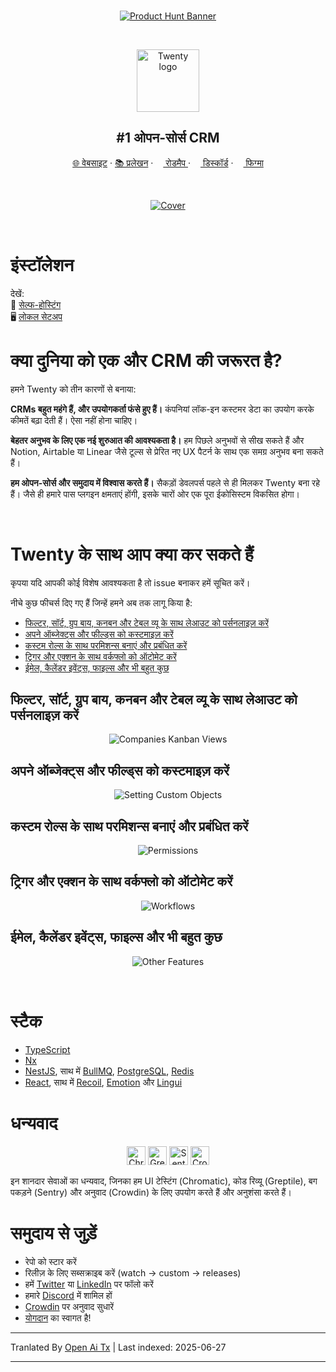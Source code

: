 <br />

<p align="center">
  <a href="https://www.producthunt.com/products/twenty-crm">
    <picture>
      <source media="(prefers-color-scheme: dark)" srcset="https://raw.githubusercontent.com/twentyhq/twenty/refs/heads/main/packages/twenty-website/public/images/readme/product-hunt-banner-light.png" />
      <source media="(prefers-color-scheme: light)" srcset="https://raw.githubusercontent.com/twentyhq/twenty/refs/heads/main/packages/twenty-website/public/images/readme/product-hunt-banner-light.png" />
      <img src="https://raw.githubusercontent.com/twentyhq/twenty/main/packages/twenty-website/public/images/readme/product-hunt-banner-light.png" alt="Product Hunt Banner" />
    </picture>
  </a>
</p>
<br />

<p align="center">
  <a href="https://www.twenty.com">
    <img src="https://raw.githubusercontent.com/twentyhq/twenty/main/packages/twenty-website/public/images/core/logo.svg" width="100px" alt="Twenty logo" />
  </a>
</p>

<h2 align="center" >#1 ओपन-सोर्स CRM</h2>

<p align="center"><a href="https://twenty.com">🌐 वेबसाइट</a> · <a href="https://twenty.com/developers">📚 प्रलेखन</a> · <a href="https://github.com/orgs/twentyhq/projects/1"><img src="https://raw.githubusercontent.com/twentyhq/twenty/main/packages/twenty-website/public/images/readme/planner-icon.svg" width="12" height="12"/> रोडमैप </a> · <a href="https://discord.gg/cx5n4Jzs57"><img src="https://raw.githubusercontent.com/twentyhq/twenty/main/packages/twenty-website/public/images/readme/discord-icon.svg" width="12" height="12"/> डिस्कॉर्ड</a> · <a href="https://www.figma.com/file/xt8O9mFeLl46C5InWwoMrN/Twenty"><img src="https://raw.githubusercontent.com/twentyhq/twenty/main/packages/twenty-website/public/images/readme/figma-icon.png"  width="12" height="12"/>  फिग्मा</a></p> 
<br />


<p align="center">
  <a href="https://www.twenty.com">
    <picture>
      <source media="(prefers-color-scheme: dark)" srcset="https://raw.githubusercontent.com/twentyhq/twenty/refs/heads/main/packages/twenty-website/public/images/readme/github-cover-dark.png" />
      <source media="(prefers-color-scheme: light)" srcset="https://raw.githubusercontent.com/twentyhq/twenty/refs/heads/main/packages/twenty-website/public/images/readme/github-cover-light.png" />
      <img src="https://raw.githubusercontent.com/twentyhq/twenty/main/packages/twenty-website/public/images/readme/github-cover-light.png" alt="Cover" />
    </picture>
  </a>
</p>

<br />

# इंस्टॉलेशन

देखें:  
🚀 [सेल्फ-होस्टिंग](https://twenty.com/developers/section/self-hosting)  
🖥️ [लोकल सेटअप](https://twenty.com/developers/local-setup)  

# क्या दुनिया को एक और CRM की जरूरत है?

हमने Twenty को तीन कारणों से बनाया:

**CRMs बहुत महंगे हैं, और उपयोगकर्ता फंसे हुए हैं।** कंपनियां लॉक-इन कस्टमर डेटा का उपयोग करके कीमतें बढ़ा देती हैं। ऐसा नहीं होना चाहिए।

**बेहतर अनुभव के लिए एक नई शुरुआत की आवश्यकता है।** हम पिछले अनुभवों से सीख सकते हैं और Notion, Airtable या Linear जैसे टूल्स से प्रेरित नए UX पैटर्न के साथ एक समग्र अनुभव बना सकते हैं।

**हम ओपन-सोर्स और समुदाय में विश्वास करते हैं।** सैकड़ों डेवलपर्स पहले से ही मिलकर Twenty बना रहे हैं। जैसे ही हमारे पास प्लगइन क्षमताएं होंगी, इसके चारों ओर एक पूरा ईकोसिस्टम विकसित होगा।

<br />

# Twenty के साथ आप क्या कर सकते हैं

कृपया यदि आपकी कोई विशेष आवश्यकता है तो issue बनाकर हमें सूचित करें।   

नीचे कुछ फीचर्स दिए गए हैं जिन्हें हमने अब तक लागू किया है:

+ [फिल्टर, सॉर्ट, ग्रुप बाय, कनबन और टेबल व्यू के साथ लेआउट को पर्सनलाइज़ करें](#personalize-layouts-with-filters-sort-group-by-kanban-and-table-views)
+ [अपने ऑब्जेक्ट्स और फील्ड्स को कस्टमाइज़ करें](#customize-your-objects-and-fields)
+ [कस्टम रोल्स के साथ परमिशन्स बनाएं और प्रबंधित करें](#create-and-manage-permissions-with-custom-roles)
+ [ट्रिगर और एक्शन के साथ वर्कफ्लो को ऑटोमेट करें](#automate-workflow-with-triggers-and-actions)
+ [ईमेल, कैलेंडर इवेंट्स, फाइल्स और भी बहुत कुछ](#emails-calendar-events-files-and-more)


## फिल्टर, सॉर्ट, ग्रुप बाय, कनबन और टेबल व्यू के साथ लेआउट को पर्सनलाइज़ करें

<p align="center">
    <picture>
      <source media="(prefers-color-scheme: dark)" srcset="https://raw.githubusercontent.com/twentyhq/twenty/refs/heads/main/packages/twenty-website/public/images/readme/views-dark.png" />
      <source media="(prefers-color-scheme: light)" srcset="https://raw.githubusercontent.com/twentyhq/twenty/refs/heads/main/packages/twenty-website/public/images/readme/views-light.png" />
      <img src="https://raw.githubusercontent.com/twentyhq/twenty/main/packages/twenty-website/public/images/readme/views-light.png" alt="Companies Kanban Views" />
    </picture>
</p>

## अपने ऑब्जेक्ट्स और फील्ड्स को कस्टमाइज़ करें

<p align="center">
    <picture>
      <source media="(prefers-color-scheme: dark)" srcset="https://raw.githubusercontent.com/twentyhq/twenty/refs/heads/main/packages/twenty-website/public/images/readme/data-model-dark.png" />
      <source media="(prefers-color-scheme: light)" srcset="https://raw.githubusercontent.com/twentyhq/twenty/refs/heads/main/packages/twenty-website/public/images/readme/data-model-light.png" />
      <img src="https://raw.githubusercontent.com/twentyhq/twenty/main/packages/twenty-website/public/images/readme/data-model-light.png" alt="Setting Custom Objects" />
    </picture>
</p>

## कस्टम रोल्स के साथ परमिशन्स बनाएं और प्रबंधित करें

<p align="center">
    <picture>
      <source media="(prefers-color-scheme: dark)" srcset="https://raw.githubusercontent.com/twentyhq/twenty/refs/heads/main/packages/twenty-website/public/images/readme/permissions-dark.png" />
      <source media="(prefers-color-scheme: light)" srcset="https://raw.githubusercontent.com/twentyhq/twenty/refs/heads/main/packages/twenty-website/public/images/readme/permissions-light.png" />
      <img src="https://raw.githubusercontent.com/twentyhq/twenty/main/packages/twenty-website/public/images/readme/permissions-light.png" alt="Permissions" />
    </picture>
</p>

## ट्रिगर और एक्शन के साथ वर्कफ्लो को ऑटोमेट करें

<p align="center">
    <picture>
      <source media="(prefers-color-scheme: dark)" srcset="https://raw.githubusercontent.com/twentyhq/twenty/refs/heads/main/packages/twenty-website/public/images/readme/workflows-dark.png" />
      <source media="(prefers-color-scheme: light)" srcset="https://raw.githubusercontent.com/twentyhq/twenty/refs/heads/main/packages/twenty-website/public/images/readme/workflows-light.png" />
      <img src="https://raw.githubusercontent.com/twentyhq/twenty/main/packages/twenty-website/public/images/readme/workflows-light.png" alt="Workflows" />
    </picture>
</p>

## ईमेल, कैलेंडर इवेंट्स, फाइल्स और भी बहुत कुछ

<p align="center">
    <picture>
      <source media="(prefers-color-scheme: dark)" srcset="https://raw.githubusercontent.com/twentyhq/twenty/refs/heads/main/packages/twenty-website/public/images/readme/plus-other-features-dark.png" />
      <source media="(prefers-color-scheme: light)" srcset="https://raw.githubusercontent.com/twentyhq/twenty/refs/heads/main/packages/twenty-website/public/images/readme/plus-other-features-light.png" />
      <img src="https://raw.githubusercontent.com/twentyhq/twenty/main/packages/twenty-website/public/images/readme/plus-other-features-light.png" alt="Other Features" />
    </picture>
</p>

<br />

# स्टैक
- [TypeScript](https://www.typescriptlang.org/)
- [Nx](https://nx.dev/)
- [NestJS](https://nestjs.com/), साथ में [BullMQ](https://bullmq.io/), [PostgreSQL](https://www.postgresql.org/), [Redis](https://redis.io/)
- [React](https://reactjs.org/), साथ में [Recoil](https://recoiljs.org/), [Emotion](https://emotion.sh/) और [Lingui](https://lingui.dev/)



# धन्यवाद

<p align="center">
  <a href="https://www.chromatic.com/"><img src="https://raw.githubusercontent.com/twentyhq/twenty/main/packages/twenty-website/public/images/readme/chromatic.png" height="30" alt="Chromatic" /></a>
  <a href="https://greptile.com"><img src="https://raw.githubusercontent.com/twentyhq/twenty/main/packages/twenty-website/public/images/readme/greptile.png" height="30" alt="Greptile" /></a>
  <a href="https://sentry.io/"><img src="https://raw.githubusercontent.com/twentyhq/twenty/main/packages/twenty-website/public/images/readme/sentry.png" height="30" alt="Sentry" /></a>
  <a href="https://crowdin.com/"><img src="https://raw.githubusercontent.com/twentyhq/twenty/main/packages/twenty-website/public/images/readme/crowdin.png" height="30" alt="Crowdin" /></a>
</p>

  इन शानदार सेवाओं का धन्यवाद, जिनका हम UI टेस्टिंग (Chromatic), कोड रिव्यू (Greptile), बग पकड़ने (Sentry) और अनुवाद (Crowdin) के लिए उपयोग करते हैं और अनुशंसा करते हैं।

# समुदाय से जुड़ें

- रेपो को स्टार करें
- रिलीज़ के लिए सब्सक्राइब करें (watch -> custom -> releases)
- हमें [Twitter](https://twitter.com/twentycrm) या [LinkedIn](https://www.linkedin.com/company/twenty/) पर फॉलो करें 
- हमारे [Discord](https://discord.gg/cx5n4Jzs57) में शामिल हों
- [Crowdin](https://twenty.crowdin.com/twenty) पर अनुवाद सुधारें 
- [योगदान](https://github.com/twentyhq/twenty/contribute) का स्वागत है! 


---

Tranlated By [Open Ai Tx](https://github.com/OpenAiTx/OpenAiTx) | Last indexed: 2025-06-27

---